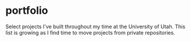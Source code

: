 # portfolio
Select projects I've built throughout my time at the University of Utah. This list is growing as I find time to move projects from private repositories.
